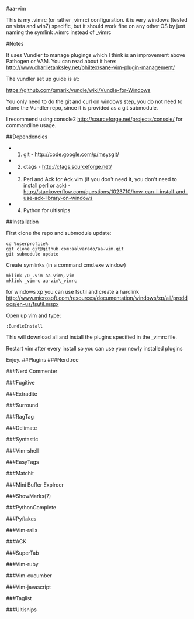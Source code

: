 #aa-vim

This is my .vimrc (or rather \_vimrc) configuration. it is very windows (tested on vista and win7) specific, but it should work fine on any other
OS by just naming the symlink .vimrc instead of \_vimrc

#Notes

It uses Vundler to manage plugings which I think is an improvement above Pathogen or VAM. You can read about it here: http://www.charlietanksley.net/philtex/sane-vim-plugin-management/ 

The vundler set up guide is at: 

https://github.com/gmarik/vundle/wiki/Vundle-for-Windows

You only need to do the git and curl on windows step, you do not need to clone the Vundler repo, since it is provided
as a git submodule.

I recommend using console2 http://sourceforge.net/projects/console/ for commandline usage. 

##Dependencies
* 1) git - http://code.google.com/p/msysgit/
* 2) ctags - http://ctags.sourceforge.net/
* 3) Perl and Ack for Ack.vim (if you don't need it, you don't need to install perl or ack) - http://stackoverflow.com/questions/1023710/how-can-i-install-and-use-ack-library-on-windows
* 4) Python for ultisnips


##Installation

First clone the repo and submodule update:

```
cd %userprofile%
git clone git@github.com:aalvarado/aa-vim.git
git submodule update
```

Create symlinks (in a command cmd.exe window)

```
mklink /D .vim aa-vim\.vim
mklink _vimrc aa-vim\_vimrc

```
for windows xp you can use fsutil and create a hardlink http://www.microsoft.com/resources/documentation/windows/xp/all/proddocs/en-us/fsutil.mspx

Open up vim and type: 

```
:BundleInstall
```

This will download all and install the plugins specified in the \_vimrc file.

Restart vim after every install so you can use your newly installed plugins

Enjoy.
##Plugins
###Nerdtree

###Nerd Commenter

###Fugitive

###Extradite

###Surround

###RagTag

###Delimate

###Syntastic

###Vim-shell

###EasyTags

###Matchit

###Mini Buffer Explroer

###ShowMarks(7)

###PythonComplete

###Pyflakes

###Vim-rails

###ACK

###SuperTab

###Vim-ruby

###Vim-cucumber

###Vim-javascript

###Taglist

###Ultisnips

